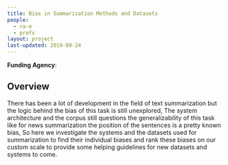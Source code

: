 ```yaml
---
title: Bias in Summarization Methods and Datasets
people:
  - ra-e
  - profx
layout: project
last-updated: 2019-09-24
---
```


<b>Funding Agency</b>:

<h2>Overview </h2>
There has been a lot of development in the field of text summarization but the logic behind the bias of this task is still unexplored, The system architecture and the corpus still questions the generalizability of this task like for news summarization the position of the sentences is a pretty known bias, So here we investigate the systems and the datasets used for summarization to find their individual biases and rank these biases on our custom scale to provide some helping guidelines for new datasets and systems to come.